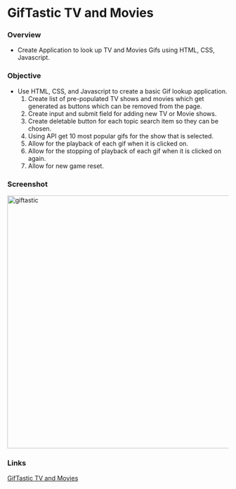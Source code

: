 # GifTastic TV and Movies

### Overview
* Create Application to look up TV and Movies Gifs using HTML, CSS, Javascript.

### Objective
* Use HTML, CSS, and Javascript to create a basic Gif lookup application.
  1. Create list of pre-populated TV shows and movies which get generated as buttons which can be removed from the page.
  2. Create input and submit field for adding new TV or Movie shows.
  3. Create deletable button for each topic search item so they can be chosen.
  4. Using API get 10 most popular gifs for the show that is selected.
  5. Allow for the playback of each gif when it is clicked on.
  4. Allow for the stopping of playback of each gif when it is clicked on again.
  5. Allow for new game reset.
  
  
### Screenshot
<img width="576" alt="giftastic" src="https://cloud.githubusercontent.com/assets/18523345/20654130/26be7ad8-b4cb-11e6-9dab-5e144543334c.png">

### Links
[GifTastic TV and Movies](https://joeida.github.io/GifTastic)

